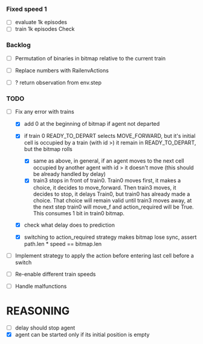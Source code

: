### Fixed speed 1
- [ ] evaluate 1k episodes
- [ ] train 1k episodes 
Check 

### Backlog
- [ ] Permutation of binaries in bitmap relative to the current train
- [ ] Replace numbers with RailenvActions
- [ ] ? return observation from env.step


### TODO
- [ ] Fix any error with trains
    - [x] add 0 at the beginning of bitmap if agent not departed
    - [x] if train 0 READY_TO_DEPART selects MOVE_FORWARD, but it's initial cell is occupied by a train (with id >) it remain in READY_TO_DEPART, but the bitmap rolls
        - [x] same as above, in general, if an agent moves to the next cell occupied by another agent with id > it doesn't move (this should be already handled by delay)
        - [x] train3 stops in front of train0. Train0 moves first, it makes a choice, it decides to move_forward. Then train3 moves, it decides to stop, it delays Train0, but train0 has already made a choice. That choice will remain valid until train3 moves away, at the next step train0 will move_f and action_required will be True. This consumes 1 bit in train0 bitmap.
    - [x] check what delay does to prediction
    - [x] switching to action_required strategy makes bitmap lose sync, assert path.len * speed == bitmap.len


- [ ] Implement strategy to apply the action before entering last cell before a switch
- [ ] Re-enable different train speeds
- [ ] Handle malfunctions


# REASONING
- [ ] delay should stop agent
- [x] agent can be started only if its initial position is empty